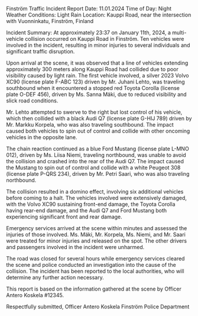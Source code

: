  Finström Traffic Incident Report
Date: 11.01.2024
Time of Day: Night
Weather Conditions: Light Rain
Location: Kauppi Road, near the intersection with Vuonninkatu, Finström, Finland

Incident Summary:
At approximately 23:37 on January 11th, 2024, a multi-vehicle collision occurred on Kauppi Road in Finström. Ten vehicles were involved in the incident, resulting in minor injuries to several individuals and significant traffic disruption.

Upon arrival at the scene, it was observed that a line of vehicles extending approximately 300 meters along Kauppi Road had collided due to poor visibility caused by light rain. The first vehicle involved, a silver 2023 Volvo XC90 (license plate F-ABC 123) driven by Mr. Juhani Lehto, was traveling southbound when it encountered a stopped red Toyota Corolla (license plate O-DEF 456), driven by Ms. Sanna Mäki, due to reduced visibility and slick road conditions.

Mr. Lehto attempted to swerve to the right but lost control of his vehicle, which then collided with a black Audi Q7 (license plate G-HIJ 789) driven by Mr. Markku Korpela, who was also traveling southbound. The impact caused both vehicles to spin out of control and collide with other oncoming vehicles in the opposite lane.

The chain reaction continued as a blue Ford Mustang (license plate L-MNO 012), driven by Ms. Liisa Niemi, traveling northbound, was unable to avoid the collision and crashed into the rear of the Audi Q7. The impact caused the Mustang to spin out of control and collide with a white Peugeot 308 (license plate P-QRS 234), driven by Mr. Petri Saari, who was also traveling northbound.

The collision resulted in a domino effect, involving six additional vehicles before coming to a halt. The vehicles involved were extensively damaged, with the Volvo XC90 sustaining front-end damage, the Toyota Corolla having rear-end damage, and the Audi Q7 and Ford Mustang both experiencing significant front and rear damage.

Emergency services arrived at the scene within minutes and assessed the injuries of those involved. Ms. Mäki, Mr. Korpela, Ms. Niemi, and Mr. Saari were treated for minor injuries and released on the spot. The other drivers and passengers involved in the incident were unharmed.

The road was closed for several hours while emergency services cleared the scene and police conducted an investigation into the cause of the collision. The incident has been reported to the local authorities, who will determine any further action necessary.

This report is based on the information gathered at the scene by Officer Antero Koskela #12345.

Respectfully submitted,
Officer Antero Koskela
Finström Police Department